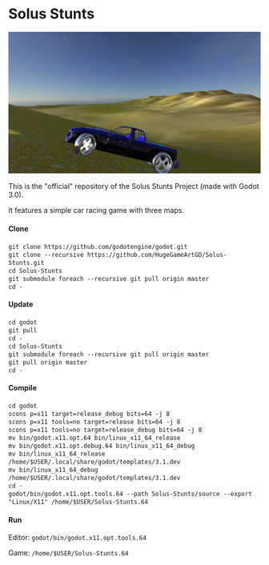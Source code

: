 # Solus Stunts

![Screenshot](/source/images/screen.jpg?raw=true)

This is the "official" repository of the Solus Stunts Project (made with Godot 3.0).

It features a simple car racing game with three maps.

#### Clone
```
git clone https://github.com/godotengine/godot.git
git clone --recursive https://github.com/HugeGameArtGD/Solus-Stunts.git
cd Solus-Stunts
git submodule foreach --recursive git pull origin master
cd -
```
#### Update
```
cd godot
git pull
cd -
cd Solus-Stunts
git submodule foreach --recursive git pull origin master
git pull origin master
cd -
```
#### Compile
```
cd godot
scons p=x11 target=release_debug bits=64 -j 8
scons p=x11 tools=no target=release bits=64 -j 8
scons p=x11 tools=no target=release_debug bits=64 -j 8
mv bin/godot.x11.opt.64 bin/linux_x11_64_release
mv bin/godot.x11.opt.debug.64 bin/linux_x11_64_debug
mv bin/linux_x11_64_release /home/$USER/.local/share/godot/templates/3.1.dev
mv bin/linux_x11_64_debug /home/$USER/.local/share/godot/templates/3.1.dev
cd -
godot/bin/godot.x11.opt.tools.64 --path Solus-Stunts/source --export "Linux/X11" /home/$USER/Solus-Stunts.64
```
#### Run
Editor: ```godot/bin/godot.x11.opt.tools.64```

Game: ```/home/$USER/Solus-Stunts.64```
